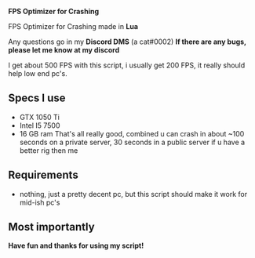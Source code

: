 **FPS Optimizer for Crashing**

FPS Optimizer for Crashing made in **Lua**

Any questions go in my **Discord DMS** (a cat#0002)
**If there are any bugs, please let me know at my discord**

I get about 500 FPS with this script, i usually get 200 FPS, it really should help low end pc's.

## Specs I use

- GTX 1050 Ti
- Intel I5 7500
- 16 GB ram
That's all really good, combined u can crash in about ~100 seconds on a private server, 30 seconds in a public server if u have a better rig then me


## Requirements
- nothing, just a pretty decent pc, but this script should make it work for mid-ish pc's

## Most importantly
**Have fun and thanks for using my script!**
